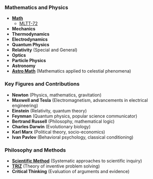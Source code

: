 ### Mathematics and Physics
- **[Math](https://github.com/streamcode9/os/blob/main/math.md)**
  - [MLTT-72](/2025/04/05/mltt-72.html)
- **Mechanics**
- **Thermodynamics**
- **Electrodynamics**
- **Quantum Physics**
- **Relativity** (Special and General)
- **Optics**
- **Particle Physics**
- **Astronomy**
- **[Astro Math](http://www.danfleisch.com/sgmoa/)** (Mathematics applied to celestial phenomena)

### Key Figures and Contributions
- **Newton** (Physics, mathematics, gravitation)
- **Maxwell and Tesla** (Electromagnetism, advancements in electrical engineering)
- **Einstein** (Relativity, quantum theory)
- **Feynman** (Quantum physics, popular science communicator)
- **Bertrand Russell** (Philosophy, mathematical logic)
- **Charles Darwin** (Evolutionary biology)
- **Karl Marx** (Political theory, socio-economics)
- **Ivan Pavlov** (Behavioral psychology, classical conditioning)

### Philosophy and Methods
- **[Scientific Method](https://en.m.wikipedia.org/wiki/Scientific_method)** (Systematic approaches to scientific inquiry)
- **[TRIZ](https://en.m.wikipedia.org/wiki/TRIZ)** (Theory of inventive problem solving)
- **Critical Thinking** (Evaluation of arguments and evidence)
 
